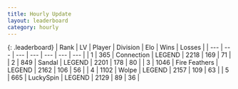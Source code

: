 ```yaml
---
title: Hourly Update
layout: leaderboard
category: hourly
---
```


{: .leaderboard}
| Rank | LV | Player | Division | Elo | Wins | Losses |
| --- | --- | --- | --- | --- | --- | --- |
| <span data-change="0">1</span> | 365 | <span title="ID: 539711">Connection</span> | LEGEND | <span data-change="3">2218</span> | <span data-change="1">169</span> | <span data-change="0">71</span> |
| <span data-change="0">2</span> | 849 | <span title="ID: 315148">Sandal</span> | LEGEND | <span data-change="0">2201</span> | <span data-change="0">178</span> | <span data-change="0">80</span> |
| <span data-change="0">3</span> | 1046 | <span title="ID: 357425">Fire Feathers</span> | LEGEND | <span data-change="0">2162</span> | <span data-change="0">106</span> | <span data-change="0">56</span> |
| <span data-change="0">4</span> | 1102 | <span title="ID: 204953">Wolpe</span> | LEGEND | <span data-change="0">2157</span> | <span data-change="0">109</span> | <span data-change="0">63</span> |
| <span data-change="0">5</span> | 665 | <span title="ID: 498412">LuckySpin</span> | LEGEND | <span data-change="0">2129</span> | <span data-change="0">89</span> | <span data-change="0">36</span> |